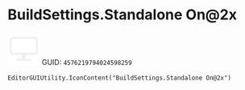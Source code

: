 # BuildSettings.Standalone On@2x
![](/img/BuildSettings.Standalone%20On@2x.png)
GUID: `4576219794024598259`
```
EditorGUIUtility.IconContent("BuildSettings.Standalone On@2x")
```
